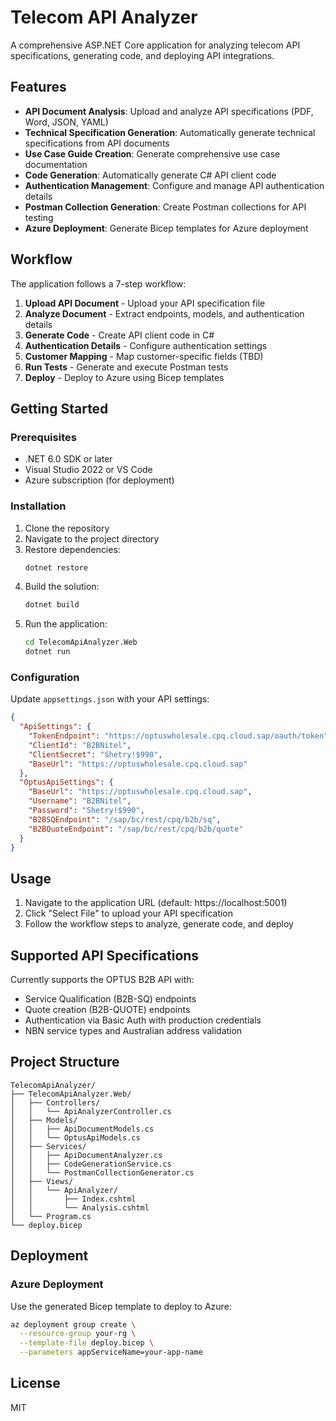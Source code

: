 # Telecom API Analyzer

A comprehensive ASP.NET Core application for analyzing telecom API specifications, generating code, and deploying API integrations.

## Features

- **API Document Analysis**: Upload and analyze API specifications (PDF, Word, JSON, YAML)
- **Technical Specification Generation**: Automatically generate technical specifications from API documents
- **Use Case Guide Creation**: Generate comprehensive use case documentation
- **Code Generation**: Automatically generate C# API client code
- **Authentication Management**: Configure and manage API authentication details
- **Postman Collection Generation**: Create Postman collections for API testing
- **Azure Deployment**: Generate Bicep templates for Azure deployment

## Workflow

The application follows a 7-step workflow:

1. **Upload API Document** - Upload your API specification file
2. **Analyze Document** - Extract endpoints, models, and authentication details
3. **Generate Code** - Create API client code in C#
4. **Authentication Details** - Configure authentication settings
5. **Customer Mapping** - Map customer-specific fields (TBD)
6. **Run Tests** - Generate and execute Postman tests
7. **Deploy** - Deploy to Azure using Bicep templates

## Getting Started

### Prerequisites

- .NET 6.0 SDK or later
- Visual Studio 2022 or VS Code
- Azure subscription (for deployment)

### Installation

1. Clone the repository
2. Navigate to the project directory
3. Restore dependencies:
   ```bash
   dotnet restore
   ```
4. Build the solution:
   ```bash
   dotnet build
   ```
5. Run the application:
   ```bash
   cd TelecomApiAnalyzer.Web
   dotnet run
   ```

### Configuration

Update `appsettings.json` with your API settings:

```json
{
  "ApiSettings": {
    "TokenEndpoint": "https://optuswholesale.cpq.cloud.sap/oauth/token",
    "ClientId": "B2BNitel",
    "ClientSecret": "Shetry!$990",
    "BaseUrl": "https://optuswholesale.cpq.cloud.sap"
  },
  "OptusApiSettings": {
    "BaseUrl": "https://optuswholesale.cpq.cloud.sap",
    "Username": "B2BNitel",
    "Password": "Shetry!$990",
    "B2BSQEndpoint": "/sap/bc/rest/cpq/b2b/sq",
    "B2BQuoteEndpoint": "/sap/bc/rest/cpq/b2b/quote"
  }
}
```

## Usage

1. Navigate to the application URL (default: https://localhost:5001)
2. Click "Select File" to upload your API specification
3. Follow the workflow steps to analyze, generate code, and deploy

## Supported API Specifications

Currently supports the OPTUS B2B API with:
- Service Qualification (B2B-SQ) endpoints
- Quote creation (B2B-QUOTE) endpoints
- Authentication via Basic Auth with production credentials
- NBN service types and Australian address validation

## Project Structure

```
TelecomApiAnalyzer/
├── TelecomApiAnalyzer.Web/
│   ├── Controllers/
│   │   └── ApiAnalyzerController.cs
│   ├── Models/
│   │   ├── ApiDocumentModels.cs
│   │   └── OptusApiModels.cs
│   ├── Services/
│   │   ├── ApiDocumentAnalyzer.cs
│   │   ├── CodeGenerationService.cs
│   │   └── PostmanCollectionGenerator.cs
│   ├── Views/
│   │   └── ApiAnalyzer/
│   │       ├── Index.cshtml
│   │       └── Analysis.cshtml
│   └── Program.cs
└── deploy.bicep
```

## Deployment

### Azure Deployment

Use the generated Bicep template to deploy to Azure:

```bash
az deployment group create \
  --resource-group your-rg \
  --template-file deploy.bicep \
  --parameters appServiceName=your-app-name
```

## License

MIT